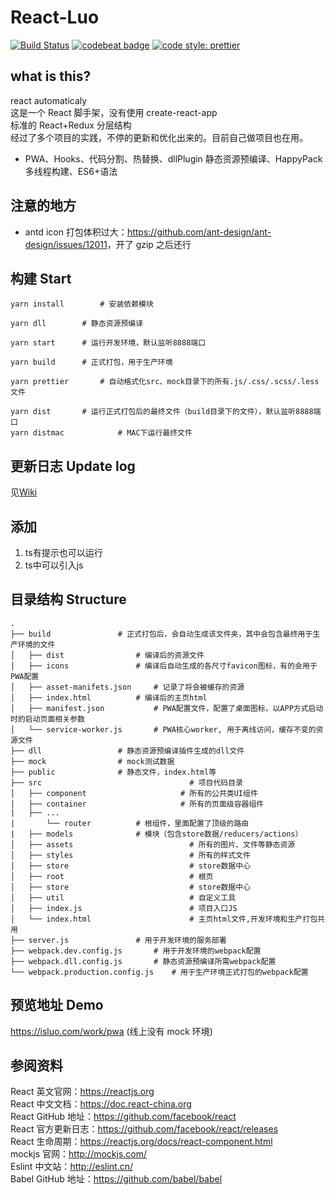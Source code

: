 # React-Luo

[![Build Status](https://travis-ci.org/javaLuo/react-luo.svg?branch=master)](https://travis-ci.org/javaLuo/react-luo)
[![codebeat badge](https://codebeat.co/badges/eb91ca34-7c1b-424f-be1c-a5d79fd3d269)](https://codebeat.co/projects/github-com-javaluo-react-luo-master)
[![code style: prettier](https://img.shields.io/badge/code_style-prettier-ff69b4.svg?style=flat-square)](https://github.com/prettier/prettier)

## what is this?

react automaticaly<br/>
这是一个 React 脚手架，没有使用 create-react-app<br/>
标准的 React+Redux 分层结构<br/>
经过了多个项目的实践，不停的更新和优化出来的。目前自己做项目也在用。

- PWA、Hooks、代码分割、热替换、dllPlugin 静态资源预编译、HappyPack 多线程构建、ES6+语法

## 注意的地方

- antd icon 打包体积过大：<a href="https://github.com/ant-design/ant-design/issues/12011" target="_blank">https://github.com/ant-design/ant-design/issues/12011</a>，开了 gzip 之后还行

## 构建 Start

```
yarn install		# 安装依赖模块
```

```
yarn dll		# 静态资源预编译
```

```
yarn start		# 运行开发环境，默认监听8888端口
```

```
yarn build		# 正式打包，用于生产环境
```

```
yarn prettier		# 自动格式化src、mock目录下的所有.js/.css/.scss/.less文件
```

```
yarn dist		# 运行正式打包后的最终文件（build目录下的文件），默认监听8888端口
yarn distmac	        # MAC下运行最终文件
```

## 更新日志 Update log

见<a href="https://github.com/javaLuo/react-luo/wiki/%E6%9B%B4%E6%96%B0%E6%97%A5%E5%BF%97" target="_blank">Wiki</a>
## 添加
1. ts有提示也可以运行
2. ts中可以引入js
## 目录结构 Structure

```
.
├── build				# 正式打包后，会自动生成该文件夹，其中会包含最终用于生产环境的文件
│   ├── dist				# 编译后的资源文件
│   ├── icons				# 编译后自动生成的各尺寸favicon图标，有的会用于PWA配置
│   ├── asset-manifets.json		# 记录了将会被缓存的资源
│   ├── index.html			# 编译后的主页html
│   ├── manifest.json			# PWA配置文件，配置了桌面图标，以APP方式启动时的启动页面相关参数
│   └── service-worker.js		# PWA核心worker, 用于离线访问，缓存不变的资源文件
├── dll					# 静态资源预编译插件生成的dll文件
├── mock				# mock测试数据
├── public				# 静态文件，index.html等
├── src                                 # 项目代码目录
│   ├── component                     # 所有的公共类UI组件
│   ├── container                     # 所有的页面级容器组件
|	├── ...
|   	└── router			# 根组件，里面配置了顶级的路由
|   ├── models				# 模块（包含store数据/reducers/actions）
│   ├── assets                          # 所有的图片、文件等静态资源
│   ├── styles                          # 所有的样式文件
│   ├── store                           # store数据中心
│   ├── root                            # 根页
│   ├── store                           # store数据中心
│   ├── util                            # 自定义工具
│   ├── index.js                        # 项目入口JS
│   └── index.html                      # 主页html文件,开发环境和生产打包共用
├── server.js				# 用于开发环境的服务部署
├── webpack.dev.config.js		# 用于开发环境的webpack配置
├── webpack.dll.config.js		# 静态资源预编译所需webpack配置
└── webpack.production.config.js	# 用于生产环境正式打包的webpack配置
```

## 预览地址 Demo

https://isluo.com/work/pwa (线上没有 mock 环境)

## 参阅资料

React 英文官网：https://reactjs.org <br/>
React 中文文档：https://doc.react-china.org <br/>
React GitHub 地址：https://github.com/facebook/react <br/>
React 官方更新日志：https://github.com/facebook/react/releases <br/>
React 生命周期：https://reactjs.org/docs/react-component.html <br/>
mockjs 官网：http://mockjs.com/ <br/>
Eslint 中文站：http://eslint.cn/ <br/>
Babel GitHub 地址：https://github.com/babel/babel <br/>
